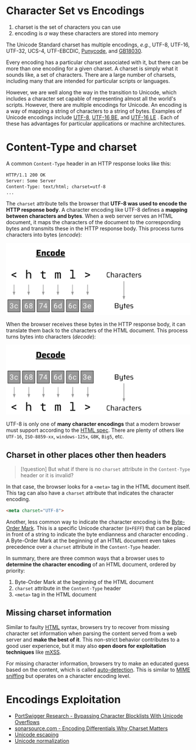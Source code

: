 # Character Set vs Encodings

1. charset is the set of characters you can use
2. encoding is _a_ way these characters are stored into memory

The Unicode Standard charset has multiple encodings, _e.g._, UTF-8, UTF-16, UTF-32, UCS-4, UTF-EBCDIC, [Punycode](https://en.wikipedia.org/wiki/Punycode), and [GB18030](https://en.wikipedia.org/wiki/GB_18030).

Every encoding has a particular charset associated with it, but there can be more than one encoding for a given charset. A charset is simply what it sounds like, a set of characters. There are a large number of charsets, including many that are intended for particular scripts or languages.

However, we are well along the way in the transition to Unicode, which includes a character set capable of representing almost all the world's scripts. However, there are multiple encodings for Unicode. An encoding is a way of mapping a string of characters to a string of bytes. Examples of Unicode encodings include [UTF-8](http://en.wikipedia.org/wiki/UTF-8), [UTF-16 BE](http://en.wikipedia.org/wiki/UTF-16/UCS-2#Byte_order_encoding_schemes), and [UTF-16 LE](http://en.wikipedia.org/wiki/UTF-16/UCS-2#Byte_order_encoding_schemes) . Each of these has advantages for particular applications or machine architectures.

# Content-Type and charset

A common `Content-Type` header in an HTTP response looks like this:
```http
HTTP/1.1 200 OK
Server: Some Server
Content-Type: text/html; charset=utf-8
...
```
 
The `charset` attribute tells the browser that **UTF-8 was used to encode the HTTP response body**. A character encoding like UTF-8 defines a **mapping between characters and bytes**. When a web server serves an HTML document, it maps the characters of the document to the corresponding bytes and transmits these in the HTTP response body. This process turns characters into bytes (*encode*):

![](attachments/encoding.png)

When the browser receives these bytes in the HTTP response body, it can translate them back to the characters of the HTML document. This process turns bytes into characters (*decode*):

![](attachments/decoding.png)

UTF-8 is only one of **many character encodings** that a modern browser must support according to the [HTML spec](https://html.spec.whatwg.org/#character-encodings). There are plenty of others like `UTF-16`, `ISO-8859-xx`, `windows-125x`, `GBK`, `Big5`, etc. [](https://read.readwise.io/read/01j5xbas2wd3y1zn9hdqg85dxt)

## Charset in other places other then headers

>[!question]
>But what if there is no `charset` attribute in the `Content-Type` header or it is invalid?

In that case, the browser looks for a `<meta>` tag in the HTML document itself. This tag can also have a `charset` attribute that indicates the character encoding. [](https://read.readwise.io/read/01j5xbbeb6ehb6a6pmrbhhbya6)

```html
<meta charset="UTF-8">
```

Another, less common way to indicate the character encoding is the [Byte-Order Mark](https://en.wikipedia.org/wiki/Byte_order_mark). This is a specific Unicode character (`U+FEFF`) that can be placed in front of a string to indicate the byte endianness and character encoding [](https://read.readwise.io/read/01j5xbcgg9vv4f74t5qjw7518j). A Byte-Order Mark at the beginning of an HTML document even takes precedence over a `charset` attribute in the `Content-Type` header.[](https://read.readwise.io/read/01j5xbcvfcyypjvjapvnbdkafr)

In summary, there are three common ways that a browser uses to **determine the character encoding** of an HTML document, ordered by priority: [](https://read.readwise.io/read/01j5xbd3pdcymcxfadjhg7nsms)
 1. Byte-Order Mark at the beginning of the HTML document
 2. `charset` attribute in the `Content-Type` header
 3. `<meta>` tag in the HTML document

## Missing charset information

Similar to faulty [HTML](../../Dev,%20ICT%20&%20Cybersec/Dev,%20scripting%20&%20OS/HTML.md) syntax, browsers try to recover from missing character set information when parsing the content served from a web server and **make the best of it**. This non-strict behavior contributes to a good user experience, but it may also **open doors for exploitation techniques** like [mXSS](sonarsource.com%20-%20mXSS%20The%20Vulnerability%20Hiding%20in%20Your%20Code.md). [](https://read.readwise.io/read/01j5xbfcmvxfej8sj9j4zm67f4)

For missing character information, browsers try to make an educated guess based on the content, which is called [auto-detection](https://html.spec.whatwg.org/#encoding-sniffing-algorithm:~:text=The%20user%20agent%20may%20attempt%20to%20autodetect%20the%20character%20encoding%20from%20applying%20frequency%20analysis%20or%20other%20algorithms%20to%20the%20data%20stream.). This is similar to [MIME sniffing](../../Dev,%20ICT%20&%20Cybersec/Web%20&%20Network%20Hacking/MIME%20sniffing.md) but operates on a character encoding level. [](https://read.readwise.io/read/01j5xbg0we825xjqfyneas93hj)

# Encodings Exploitation

- [PortSwigger Research - Bypassing Character Blocklists With Unicode Overflows](../../Readwise/Articles/PortSwigger%20Research%20-%20Bypassing%20Character%20Blocklists%20With%20Unicode%20Overflows.md)
- [sonarsource.com - Encoding Differentials Why Charset Matters](../../Readwise/Articles/sonarsource.com%20-%20Encoding%20Differentials%20Why%20Charset%20Matters.md)
- [Unicode escaping](../Web%20&%20Network%20Hacking/Evading%20Restrictions.md#Unicode%20escaping)
- [Unicode normalization](../Web%20&%20Network%20Hacking/Evading%20Restrictions.md#Unicode%20normalization)